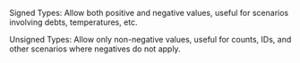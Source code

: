 Signed Types: Allow both positive and negative values, useful for scenarios involving debts, temperatures, etc.

Unsigned Types: Allow only non-negative values, useful for counts, IDs, and other scenarios where negatives do not apply.
